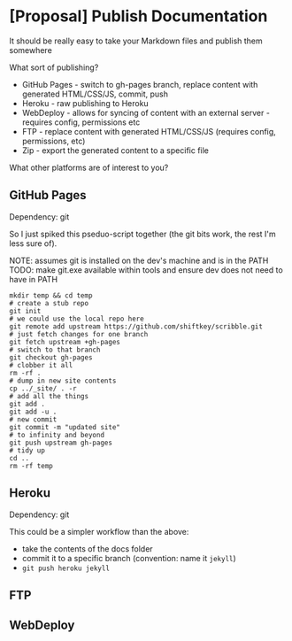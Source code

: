 # [Proposal] Publish Documentation

It should be really easy to take your Markdown files and publish them somewhere

What sort of publishing?

 - GitHub Pages - switch to gh-pages branch, replace content with generated HTML/CSS/JS, commit, push
 - Heroku - raw publishing to Heroku
 - WebDeploy - allows for syncing of content with an external server - requires config, permissions etc
 - FTP - replace content with generated HTML/CSS/JS (requires config, permissions, etc)
 - Zip - export the generated content to a specific file
 
What other platforms are of interest to you?

## GitHub Pages

Dependency: git

So I just spiked this pseduo-script together (the git bits work, the rest I'm less sure of).

NOTE: assumes git is installed on the dev's machine and is in the PATH
TODO: make git.exe available within tools and ensure dev does not need to have in PATH

	mkdir temp && cd temp
	# create a stub repo
	git init
	# we could use the local repo here
	git remote add upstream https://github.com/shiftkey/scribble.git    
	# just fetch changes for one branch
	git fetch upstream +gh-pages
	# switch to that branch
	git checkout gh-pages
	# clobber it all
	rm -rf .
	# dump in new site contents
	cp ../_site/ . -r
	# add all the things
	git add .
	git add -u .
	# new commit
	git commit -m "updated site"
	# to infinity and beyond
	git push upstream gh-pages
	# tidy up
	cd ..
	rm -rf temp

## Heroku  

Dependency: git

This could be a simpler workflow than the above:

 - take the contents of the docs folder
 - commit it to a specific branch (convention: name it `jekyll`)
 - `git push heroku jekyll`

## FTP

## WebDeploy